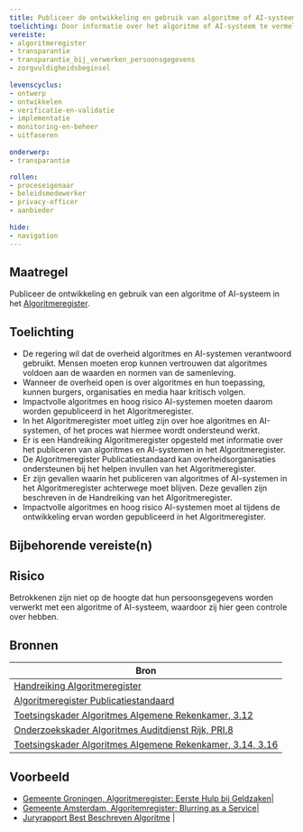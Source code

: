 ```yaml
---
title: Publiceer de ontwikkeling en gebruik van algoritme of AI-systeem in het Algoritmeregister.
toelichting: Door informatie over het algoritme of AI-systeem te vermelden in het Algoritmeregister, kunnen belanghebbenden en geïnteresseerden informatie vinden over het algoritme en AI-systemen en kunnen zij de overheid controleren.
vereiste:
- algoritmeregister
- transparantie
- transparantie_bij_verwerken_persoonsgegevens
- zorgvuldigheidsbeginsel
  
levenscyclus:
- ontwerp
- ontwikkelen
- verificatie-en-validatie
- implementatie
- monitoring-en-beheer
- uitfaseren
  
onderwerp:
- transparantie

rollen:
- proceseigenaar
- beleidsmedewerker
- privacy-officer
- aanbieder
  
hide:
- navigation
---
```


<!-- tags -->

## Maatregel

 Publiceer de ontwikkeling en gebruik van een algoritme of AI-systeem in het [Algoritmeregister](../instrumenten/algoritmeregister.md).  

## Toelichting
- De regering wil dat de overheid algoritmes en AI-systemen verantwoord gebruikt. Mensen moeten erop kunnen vertrouwen dat algoritmes voldoen aan de waarden en normen van de samenleving.
- Wanneer de overheid open is over algoritmes en hun toepassing, kunnen burgers, organisaties en media haar kritisch volgen.
- Impactvolle algoritmes en hoog risico AI-systemen moeten daarom worden gepubliceerd in het Algoritmeregister.
- In het Algoritmeregister moet uitleg zijn over hoe algoritmes en AI-systemen, of het proces wat hiermee wordt ondersteund werkt.
- Er is een Handreiking Algoritmeregister opgesteld met informatie over het publiceren van algoritmes en AI-systemen in het Algoritmeregister.
- De Algoritmeregister Publicatiestandaard kan overheidsorganisaties ondersteunen bij het helpen invullen van het Algoritmeregister.
- Er zijn gevallen waarin het publiceren van algoritmes of AI-systemen in het Algoritmeregister achterwege moet blijven. Deze gevallen zijn beschreven in de Handreiking van het Algoritmeregister.
- Impactvolle algoritmes en hoog risico AI-systemen moet al tijdens de ontwikkeling ervan worden gepubliceerd in het Algoritmeregister. 

## Bijbehorende vereiste(n)

<!-- list_vereisten_on_maatregelen_page -->

## Risico
Betrokkenen zijn niet op de hoogte dat hun persoonsgegevens worden verwerkt met een algoritme of AI-systeem, waardoor zij hier geen controle over hebben. 

## Bronnen
| Bron                                                                                                                                                                     |
|--------------------------------------------------------------------------------------------------------------------------------------------------------------------------|
| [Handreiking Algoritmeregister](https://www.digitaleoverheid.nl/wp-content/uploads/sites/8/2023/12/Handreiking-Algoritmeregister-versie-1.0.pdf)|
| [Algoritmeregister Publicatiestandaard](https://regels.overheid.nl/publicaties/algoritmeregister-publicatiestandaard#:~:text=De%20publicatiestandaard%20is%20gericht%20op,op%20andere%20manier%20te%20organiseren.)|
| [Toetsingskader Algoritmes Algemene Rekenkamer, 3.12](https://www.rekenkamer.nl/onderwerpen/algoritmes/documenten/publicaties/2024/05/15/het-toetsingskader-aan-de-slag) |
| [Onderzoekskader Algoritmes Auditdienst Rijk, PRI.8](https://www.rijksoverheid.nl/documenten/rapporten/2023/07/11/onderzoekskader-algoritmes-adr-2023) |
| [Toetsingskader Algoritmes Algemene Rekenkamer, 3.14, 3.16](https://www.rekenkamer.nl/onderwerpen/algoritmes/documenten/publicaties/2024/05/15/het-toetsingskader-aan-de-slag)|

## Voorbeeld

- [Gemeente Groningen, Algoritmeregister: Eerste Hulp bij Geldzaken](https://algoritmes.overheid.nl/nl/algoritme/eerste-hulp-bij-geldzaken-gemeente-groningen/55597555)|
- [Gemeente Amsterdam, Algoritemregister: Blurring as a Service](https://algoritmeregister.amsterdam.nl/ai-system/blurring-as-a-service/1132/)|
- [Juryrapport Best Beschreven Algoritme](https://algoritmes.pleio.nl/attachment/entity/ea60f239-dcaf-4eb0-9661-c2e7ffb633ea) |
